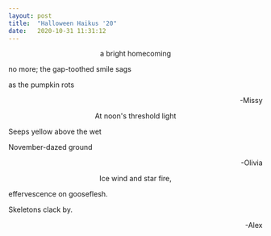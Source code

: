 ```yaml
---
layout: post
title:  "Halloween Haikus '20"
date:   2020-10-31 11:31:12
---
```


<p style="text-align: center;">
a bright homecoming   

no more; the gap-toothed smile sags   

as the pumpkin rots   
</p>
<p style="text-align: right;">
-Missy
<p style="text-align: center;">
At noon&#39;s threshold light   

Seeps yellow above the wet   

November-dazed ground   
</p>
<p style="text-align: right;">
-Olivia
</p>
<p style="text-align: center;">
Ice wind and star fire,   

effervescence on gooseflesh.   

Skeletons clack by.   
</p>
<p style="text-align: right;">
-Alex
</p>
